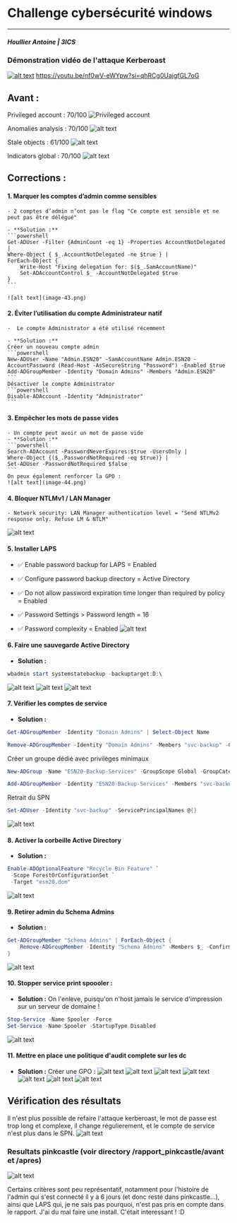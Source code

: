 # Challenge cybersécurité windows
---
##### Houllier Antoine | 3ICS

### Démonstration vidéo de l'attaque Kerberoast
[![alt text](minia_video.png)](https://youtu.be/nf0wV-eWYpw)
https://youtu.be/nf0wV-eWYpw?si=qhRCg0UajgfGL7oG
## Avant :
Privileged account : 70/100
![Privileged account](image-39.png)

Anomalies analysis :  70/100
![alt text](image-40.png)

Stale objects : 61/100
![alt text](image-41.png)

Indicators global : 70/100
![alt text](image-42.png)


## Corrections :

#### 1. Marquer les comptes d’admin comme sensibles
    - 2 comptes d’admin n’ont pas le flag "Ce compte est sensible et ne peut pas être délégué"

    - **Solution :**
    ```powershell
    Get-ADUser -Filter {AdminCount -eq 1} -Properties AccountNotDelegated | 
    Where-Object { $_.AccountNotDelegated -ne $true } |
    ForEach-Object {
        Write-Host "Fixing delegation for: $($_.SamAccountName)"
        Set-ADAccountControl $_ -AccountNotDelegated $true
    }
    ```

    ![alt text](image-43.png)

#### 2. Éviter l’utilisation du compte Administrateur natif
    -  Le compte Administrator a été utilisé récemment

    - **Solution :**
    Créer un nouveau compte admin
    ```powershell
    New-ADUser -Name "Admin.ESN20" -SamAccountName Admin.ESN20 -AccountPassword (Read-Host -AsSecureString "Password") -Enabled $true
    Add-ADGroupMember -Identity "Domain Admins" -Members "Admin.ESN20"
    ```
    Désactiver le compte Administrator
    ```powershell
    Disable-ADAccount -Identity "Administrator"
    ```
    
#### 3. Empêcher les mots de passe vides
    - Un compte peut avoir un mot de passe vide
    - **Solution :**
    ```powershell
    Search-ADAccount -PasswordNeverExpires:$true -UsersOnly | 
    Where-Object {($_.PasswordNotRequired -eq $true)} | 
    Set-ADUser -PasswordNotRequired $false
    ```
    On peux également renforcer la GPO :
    ![alt text](image-44.png)


#### 4. Bloquer NTLMv1 / LAN Manager
    - Network security: LAN Manager authentication level = "Send NTLMv2 response only. Refuse LM & NTLM" 
 ![alt text](image-45.png)

#### 5. Installer LAPS
- ✅ Enable password backup for LAPS = Enabled

- ✅ Configure password backup directory = Active Directory

- ✅ Do not allow password expiration time longer than required by policy = Enabled

- ✅ Password Settings > Password length = 16

- ✅ Password complexity = Enabled
![alt text](image-46.png)

#### 6. Faire une sauvegarde Active Directory
- **Solution :**
```powershell
wbadmin start systemstatebackup -backuptarget:D:\
```
![alt text](image-47.png)
![alt text](image-48.png)
![alt text](image-49.png)

#### 7. Vérifier les comptes de service
- **Solution :**
```powershell
Get-ADGroupMember -Identity "Domain Admins" | Select-Object Name

Remove-ADGroupMember -Identity "Domain Admins" -Members "svc-backup" -Confirm:$false
```
Créer un groupe dédié avec privilèges minimaux
```powershell	
New-ADGroup -Name "ESN20-Backup-Services" -GroupScope Global -GroupCategory Security

Add-ADGroupMember -Identity "ESN20-Backup-Services" -Members "svc-backup"
```
Retrait du SPN
```powershell
Set-ADUser -Identity "svc-backup" -ServicePrincipalNames @{}
```
![alt text](image-50.png)


#### 8. Activer la corbeille Active Directory
- **Solution :**
```powershell
Enable-ADOptionalFeature "Recycle Bin Feature" `
 -Scope ForestOrConfigurationSet `
 -Target "esn20.dom"
```
![alt text](image-51.png)


#### 9. Retirer admin du Schema Admins
- **Solution :**
```powershell
Get-ADGroupMember "Schema Admins" | ForEach-Object {
    Remove-ADGroupMember -Identity "Schema Admins" -Members $_ -Confirm:$false
}
```
![alt text](image-52.png)

#### 10. Stopper service print spoooler :
- **Solution :** On l'enleve, puisqu'on n'host jamais le service d'impression sur un serveur de domaine !
```powershell
Stop-Service -Name Spooler -Force
Set-Service -Name Spooler -StartupType Disabled
```
![alt text](image-53.png)

#### 11. Mettre en place une politique d'audit complete sur les dc
- **Solution :** Créer une GPO :
![alt text](image-54.png)
![alt text](image-55.png)
![alt text](image-56.png)
![alt text](image-57.png)
![alt text](image-58.png)
![alt text](image-59.png)
![alt text](image-60.png)


## Vérification des résultats
Il n'est plus possible de refaire l'attaque kerberoast, le mot de passe est trop long et complexe, il change régulierement, et le compte de service n'est plus dans le SPN.
![alt text](image-61.png)

### Resultats pinkcastle (voir directory /rapport_pinkcastle/avant et /apres)
![alt text](image-62.png)

Certains critères sont peu représentatif, notamment pour l'histoire de l'admin qui s'est connecté il y a 6 jours (et donc reste dans pinkcastle...), ainsi que LAPS qui, je ne sais pas pourquoi, n'est pas pris en compte dans le rapport. J'ai du mal faire une install.  C'était interessant ! :D